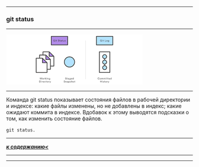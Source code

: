 ___
### **git status**
___
![picture-status](./picture/status.png)
___
Команда git status показывает состояния файлов в рабочей директории и индексе: какие файлы изменены, но не добавлены в индекс; какие ожидают коммита в индексе. Вдобавок к этому выводятся подсказки о том, как изменить состояние файлов.
```
git status.
```
___
***[к содержанию<](./readme.md)***
___
___
